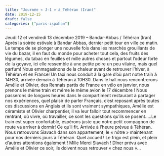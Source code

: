 ```yaml
---
title: "Journée « J-1 » à Téhéran (Iran)"
date: 2019-12-15
draft: false
categories: ["paris-ispahan"]
---
```


Jeudi 12 et vendredi 13 décembre 2019 – Bandar-Abbas / Téhéran (Iran)
Aprés la soirée estivale à Bandar Abbas, dernier petit tour en ville ce matin. Le temps de se plonger une nouvelle fois dans les marchés grouillants de vie du bazar, il en faut du monde pour acheter tout cela, des fruits des légumes, du tabac en feuilles et mille autres choses et partout l’odeur forte de la goyave, ici elle ressemble à une petite poire un peu vilaine, mais quel parfum! Nous emmagasinons de la chaleur avant de retrouver l’hiver, à Téhéran et en France!
Un taxi nous conduit à la gare d’où part notre train à 14H30, arrivée demain à Téhéran à 10H30. Dans le hall nous rencontrerons Amélie et Olivier, des Rennais partis de France en vélo en janvier, nous prenons le même train et même le même avion le 17 décembre !
Nous passerons de longues heures dans le compartiment restaurant à partager nos expériences, quel plaisir de parler Français, c’est reposant après toutes ces discussions en Anglais et ils sont vraiment sympathiques, Amélie est céramiste et Olivier charpentier, il va leur falloir tout recommencer en rentrant, où vivre, où travailler, ce sont les questions qu’ils se posent…..Le train est super confortable, espérons juste que notre petit compagnon de route va arriver à dormir!
Ce qu’il fit. Arrivée à l’heure prévue à Téhéran. Nous retrouvons Siavach dans son appartement, le « nôtre » maintenant pour nos derniers jours à Téhéran. Quel accueil ! Le frigo est plein, et plein d’autres attentions également ! Mille Merci Siavach ! Dîner prévu avec Amélie et Olivier ce soir, ils doivent nous retrouver « chez nous »…
